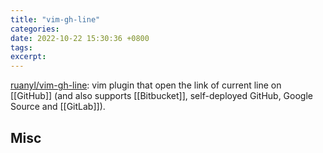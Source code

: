 ```yaml
---
title: "vim-gh-line"
categories: 
date: 2022-10-22 15:30:36 +0800
tags: 
excerpt: 
---
```


[ruanyl/vim-gh-line](https://github.com/ruanyl/vim-gh-line): vim plugin that open the link of current line on [[GitHub]] (and also supports [[Bitbucket]], self-deployed GitHub, Google Source and [[GitLab]]).








## Misc


